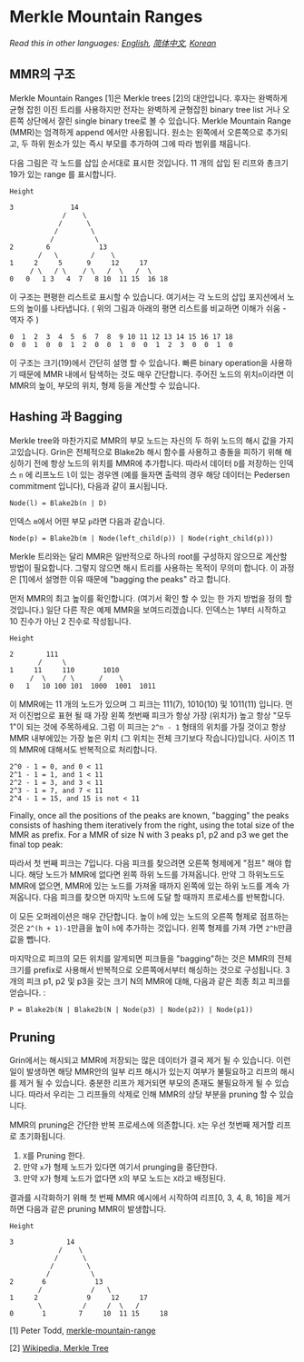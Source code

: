 # Merkle Mountain Ranges

*Read this in other languages: [English](mmr.md), [简体中文](mmr_ZH-CN.md), [Korean](mmr_KR.md)*

## MMR의 구조

Merkle Mountain Ranges [1]은 Merkle trees [2]의 대안입니다. 후자는 완벽하게 균형 잡힌 이진 트리를 사용하지만 전자는 완벽하게 균형잡힌 binary tree list 거나 오른쪽 상단에서 잘린 single binary tree로 볼 수 있습니다. Merkle Mountain Range (MMR)는 엄격하게 append 에서만 사용됩니다. 원소는 왼쪽에서 오른쪽으로 추가되고, 두 하위 원소가 있는 즉시 부모를 추가하여 그에 따라 범위를 채웁니다.

다음 그림은 각 노드를 삽입 순서대로 표시한 것입니다. 11 개의 삽입 된 리프와 총크기 19가 있는 range 를 표시합니다. 

```
Height

3              14
             /    \
            /      \
           /        \
          /          \
2        6            13
       /   \        /    \
1     2     5      9     12     17
     / \   / \    / \   /  \   /  \
0   0   1 3   4  7   8 10  11 15  16 18
```

이 구조는 편평한 리스트로 표시할 수 있습니다. 여기서는 각 노드의 삽입 포지션에서 노드의 높이를 나타냅니다. ( 위의 그림과 아래의 평면 리스트를 비교하면 이해가 쉬움 - 역자 주 ) 

```
0  1  2  3  4  5  6  7  8  9 10 11 12 13 14 15 16 17 18
0  0  1  0  0  1  2  0  0  1  0  0  1  2  3  0  0  1  0
```

이 구조는 크기(19)에서 간단히 설명 할 수 있습니다. 빠른 binary operation을 사용하기 때문에 MMR 내에서 탐색하는 것도 매우 간단합니다. 주어진 노드의 위치`n`이라면 이 MMR의 높이, 부모의 위치, 형제 등을 계산할 수 있습니다.

## Hashing 과 Bagging

Merkle tree와 마찬가지로 MMR의 부모 노드는 자신의 두 하위 노드의 해시 값을 가지고있습니다. Grin은 전체적으로 Blake2b 해시 함수를 사용하고 충돌을 피하기 위해 해싱하기 전에 항상 노드의 위치를 ​​MMR에 추가합니다. 따라서 데이터 `D`를 저장하는 인덱스 ​`n` 에 리프노드 `l`이 있는 경우엔  (예를 들자면 출력의 경우 해당 데이터는 Pedersen commitment 입니다), 다음과 같이 표시됩니다.

```
Node(l) = Blake2b(n | D)
```

인덱스 `m`에서 어떤 부모 `p`라면 다음과 같습니다.

```
Node(p) = Blake2b(m | Node(left_child(p)) | Node(right_child(p)))
```

Merkle 트리와는 달리 MMR은 일반적으로 하나의 root를 구성하지 않으므로 계산할 방법이 필요합니다. 그렇지 않으면 해시 트리를 사용하는 목적이 무의미 합니다. 이 과정은 [1]에서 설명한 이유 때문에 "bagging the peaks" 라고 합니다.

먼저 MMR의 최고 높이를 확인합니다. (여기서 확인 할 수 있는 한 가지 방법을 정의 할 것입니다.) 일단 다른 작은 예제 MMR을 보여드리겠습니다. 인덱스는 1부터 시작하고 10 진수가 아닌 2 진수로 작성됩니다.

```
Height

2        111
       /     \
1     11     110       1010
     /  \    / \      /    \
0   1   10 100 101  1000  1001  1011
```

이 MMR에는 11 개의 노드가 있으며 그 피크는 111(7), 1010(10) 및 1011(11) 입니다. 먼저 이진법으로 표현 될 때 가장 왼쪽 첫번째 피크가 항상 가장 (위치가) 높고 항상 "모두 1"이 되는 것에 주목하세요. 그럼 이 피크는 `2^n - 1` 형태의 위치를 ​​가질 것이고 항상 MMR 내부에있는 가장 높은 위치 (그 위치는 전체 크기보다 작습니다)입니다. 사이즈 11의 MMR에 대해서도 반복적으로 처리합니다.

```
2^0 - 1 = 0, and 0 < 11
2^1 - 1 = 1, and 1 < 11
2^2 - 1 = 3, and 3 < 11
2^3 - 1 = 7, and 7 < 11
2^4 - 1 = 15, and 15 is not < 11
```

Finally, once all the positions of the peaks are known, "bagging" the peaks
consists of hashing them iteratively from the right, using the total size of
the MMR as prefix. For a MMR of size N with 3 peaks p1, p2 and p3 we get the
final top peak:

따라서 첫 번째 피크는 7입니다. 다음 피크를 찾으려면 오른쪽 형제에게 "점프" 해야 합니다. 해당 노드가 MMR에 없다면 왼쪽 하위 노드를 가져옵니다. 만약 그 하위노드도 MMR에 없으면, MMR에 있는 노드를 가져올 때까지 왼쪽에 있는 하위 노드를 계속 가져옵니다. 다음 피크를 찾으면 마지막 노드에 도달 할 때까지 프로세스를 반복합니다.

이 모든 오퍼레이션은 매우 간단합니다. 높이 `h`에 있는 노드의 오른쪽 형제로 점프하는 것은 `2^(h + 1)-1`만큼을 높이 `h`에 추가하는 것입니다. 왼쪽 형제를 가져 가면 `2^h`만큼 값을 뺍니다.

마지막으로 피크의 모든 위치를 알게되면 피크들을 "bagging"하는 것은 MMR의 전체 크기를 prefix로 사용해서 반복적으로 오른쪽에서부터 해싱하는 것으로 구성됩니다. 3 개의 피크 p1, p2 및 p3을 갖는 크기 N의 MMR에 대해, 다음과 같은 최종 최고 피크를 얻습니다. :


```
P = Blake2b(N | Blake2b(N | Node(p3) | Node(p2)) | Node(p1))
```

## Pruning

Grin에서는 해시되고 MMR에 저장되는 많은 데이터가 결국 제거 될 수 있습니다. 이런 일이 발생하면 해당 MMR안의 일부 리프 해시가 있는지 여부가 불필요하고 리프의 해시를 제거 될 수 있습니다. 충분한 리프가 제거되면 부모의 존재도 불필요하게 될 수 있습니다. 따라서 우리는 그 리프들의 삭제로 인해 MMR의 상당 부분을 pruning 할 수 있습니다.

MMR의 pruning은 간단한 반복 프로세스에 의존합니다. `X`는 우선 첫번째 제거할 리프로 초기화됩니다.

1. `X`를 Pruning 한다.
1. 만약 `x`가 형제 노드가 있다면 여기서 prunging을 중단한다.
1. 만약 `X`가 형제 노드가 없다면 `X`의 부모 노드는 `X`라고 배정된다.

결과를 시각화하기 위해 첫 번째 MMR 예시에서 시작하여 리프[0, 3, 4, 8, 16]을 제거하면 다음과 같은 pruning MMR이 발생합니다.


```
Height

3             14
            /    \
           /      \
          /        \
         /          \
2       6            13
       /            /   \
1     2            9     12     17
       \          /     /  \   /  
0       1        7     10  11 15     18
```

[1] Peter Todd, [merkle-mountain-range](https://github.com/opentimestamps/opentimestamps-server/blob/master/doc/merkle-mountain-range.md)

[2] [Wikipedia, Merkle Tree](https://en.wikipedia.org/wiki/Merkle_tree)
